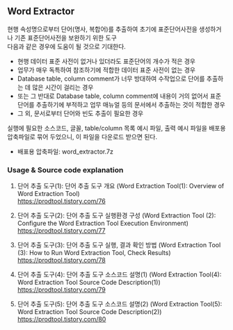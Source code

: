 ## Word Extractor
현행 속성명으로부터 단어(명사, 복합어)를 추출하여 초기에 표준단어사전을 생성하거나 기존 표준단어사전을 보완하기 위한 도구   
다음과 같은 경우에 도움이 될 것으로 기대한다.   

- 현행 데이터 표준 사전이 없거나 있더라도 표준단어의 개수가 적은 경우   
- 업무가 매우 독특하여 참조하기에 적합한 데이터 표준 사전이 없는 경우   
- Database table, column comment가 너무 방대하여 수작업으로 단어를 추출하는 데 많은 시간이 걸리는 경우   
- 또는 그 반대로 Database table, column comment에 내용이 거의 없어서 표준 단어를 추출하기에 부적하고 업무 매뉴얼 등의 문서에서 추출하는 것이 적합한 경우   
- 그 외, 문서로부터 단어와 빈도 추출이 필요한 경우   
   
   
실행에 필요한 소스코드, 글꼴, table/column 목록 예시 파일, 출력 예시 파일을 배포용 압축파일로 묶어 두었으니, 이 파일을 다운로드 받으면 된다.   
- 배표용 압축파일: word_extractor.7z   
    
### Usage & Source code explanation    
1. 단어 추출 도구(1): 단어 추출 도구 개요 (Word Extraction Tool(1): Overview of Word Extraction Tool)   
https://prodtool.tistory.com/76   

2. 단어 추출 도구(2): 단어 추출 도구 실행환경 구성 (Word Extraction Tool (2): Configure the Word Extraction Tool Execution Environment)   
https://prodtool.tistory.com/77   

3. 단어 추출 도구(3): 단어 추출 도구 실행, 결과 확인 방법 (Word Extraction Tool (3): How to Run Word Extraction Tool, Check Results)   
https://prodtool.tistory.com/78   

4. 단어 추출 도구(4): 단어 추출 도구 소스코드 설명(1) (Word Extraction Tool(4): Word Extraction Tool Source Code Description(1))   
https://prodtool.tistory.com/79   

5. 단어 추출 도구(5): 단어 추출 도구 소스코드 설명(2) (Word Extraction Tool(5): Word Extraction Tool Source Code Description(2))   
https://prodtool.tistory.com/80   
